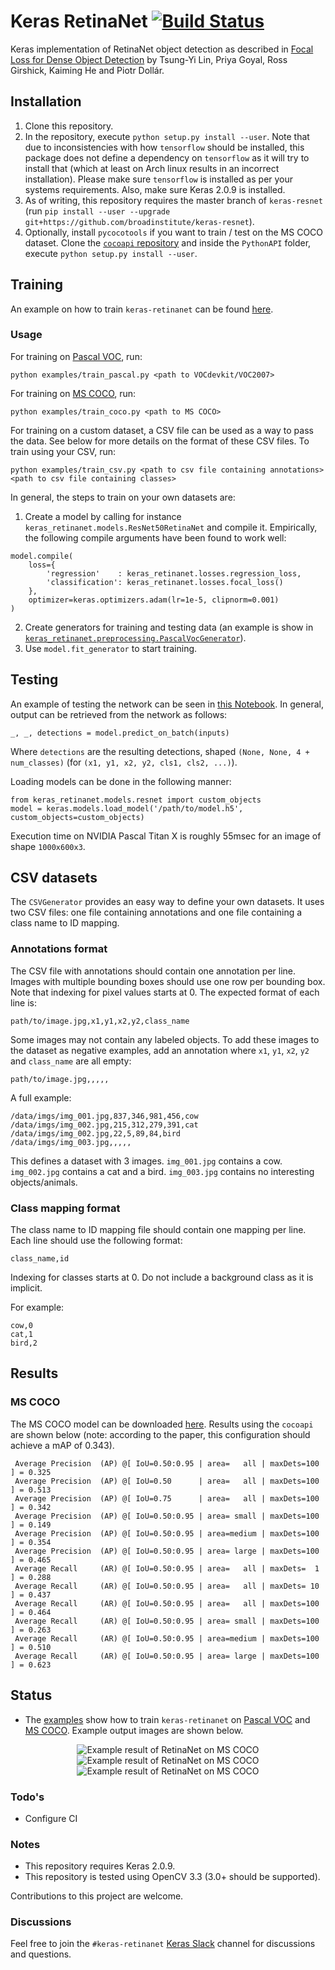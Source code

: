 # Keras RetinaNet [![Build Status](https://travis-ci.org/fizyr/keras-retinanet.svg?branch=master)](https://travis-ci.org/fizyr/keras-retinanet)
Keras implementation of RetinaNet object detection as described in [Focal Loss for Dense Object Detection](https://arxiv.org/abs/1708.02002) by Tsung-Yi Lin, Priya Goyal, Ross Girshick, Kaiming He and Piotr Dollár.

## Installation

1) Clone this repository.
2) In the repository, execute `python setup.py install --user`. Note that due to inconsistencies with how `tensorflow` should be installed, this package does not define a dependency on `tensorflow` as it will try to install that (which at least on Arch linux results in an incorrect installation). Please make sure `tensorflow` is installed as per your systems requirements. Also, make sure Keras 2.0.9 is installed.
3) As of writing, this repository requires the master branch of `keras-resnet` (run `pip install --user --upgrade git+https://github.com/broadinstitute/keras-resnet`).
4) Optionally, install `pycocotools` if you want to train / test on the MS COCO dataset. Clone the [`cocoapi` repository](https://github.com/cocodataset/cocoapi) and inside the `PythonAPI` folder, execute `python setup.py install --user`.

## Training
An example on how to train `keras-retinanet` can be found [here](https://github.com/delftrobotics/keras-retinanet/blob/master/examples/train_csv.py).

### Usage
For training on [Pascal VOC](http://host.robots.ox.ac.uk/pascal/VOC/), run:
```
python examples/train_pascal.py <path to VOCdevkit/VOC2007>
```

For training on [MS COCO](http://cocodataset.org/#home), run:
```
python examples/train_coco.py <path to MS COCO>
```

For training on a custom dataset, a CSV file can be used as a way to pass the data.
See below for more details on the format of these CSV files.
To train using your CSV, run:
```
python examples/train_csv.py <path to csv file containing annotations> <path to csv file containing classes>
```


In general, the steps to train on your own datasets are:
1) Create a model by calling for instance `keras_retinanet.models.ResNet50RetinaNet` and compile it. Empirically, the following compile arguments have been found to work well:
```
model.compile(
    loss={
        'regression'    : keras_retinanet.losses.regression_loss,
        'classification': keras_retinanet.losses.focal_loss()
    },
    optimizer=keras.optimizers.adam(lr=1e-5, clipnorm=0.001)
)
```
2) Create generators for training and testing data (an example is show in [`keras_retinanet.preprocessing.PascalVocGenerator`](https://github.com/fizyr/keras-retinanet/blob/master/keras_retinanet/preprocessing/pascal_voc.py)).
3) Use `model.fit_generator` to start training.

## Testing
An example of testing the network can be seen in [this Notebook](https://github.com/delftrobotics/keras-retinanet/blob/master/examples/ResNet50RetinaNet%20-%20COCO%202017.ipynb). In general, output can be retrieved from the network as follows:
```
_, _, detections = model.predict_on_batch(inputs)
```

Where `detections` are the resulting detections, shaped `(None, None, 4 + num_classes)` (for `(x1, y1, x2, y2, cls1, cls2, ...)`).

Loading models can be done in the following manner:
```
from keras_retinanet.models.resnet import custom_objects
model = keras.models.load_model('/path/to/model.h5', custom_objects=custom_objects)
```

Execution time on NVIDIA Pascal Titan X is roughly 55msec for an image of shape `1000x600x3`.

## CSV datasets
The `CSVGenerator` provides an easy way to define your own datasets.
It uses two CSV files: one file containing annotations and one file containing a class name to ID mapping.

### Annotations format
The CSV file with annotations should contain one annotation per line.
Images with multiple bounding boxes should use one row per bounding box.
Note that indexing for pixel values starts at 0.
The expected format of each line is:
```
path/to/image.jpg,x1,y1,x2,y2,class_name
```

Some images may not contain any labeled objects.
To add these images to the dataset as negative examples,
add an annotation where `x1`, `y1`, `x2`, `y2` and `class_name` are all empty:
```
path/to/image.jpg,,,,,
```

A full example:
```
/data/imgs/img_001.jpg,837,346,981,456,cow
/data/imgs/img_002.jpg,215,312,279,391,cat
/data/imgs/img_002.jpg,22,5,89,84,bird
/data/imgs/img_003.jpg,,,,,
```

This defines a dataset with 3 images.
`img_001.jpg` contains a cow.
`img_002.jpg` contains a cat and a bird.
`img_003.jpg` contains no interesting objects/animals.


### Class mapping format
The class name to ID mapping file should contain one mapping per line.
Each line should use the following format:
```
class_name,id
```

Indexing for classes starts at 0.
Do not include a background class as it is implicit.

For example:
```
cow,0
cat,1
bird,2
```

## Results

### MS COCO
The MS COCO model can be downloaded [here](https://delftrobotics-my.sharepoint.com/personal/h_gaiser_fizyr_com/_layouts/15/guestaccess.aspx?docid=0386bb358d0d44762a7c705cdac052c2f&authkey=AfdlNvj1hPD8ZPShcqUFUZg&expiration=2017-12-28T16%3A09%3A58.000Z&e=5585e7262ac64651bf59990b54b406cd). Results using the `cocoapi` are shown below (note: according to the paper, this configuration should achieve a mAP of 0.343).

```
 Average Precision  (AP) @[ IoU=0.50:0.95 | area=   all | maxDets=100 ] = 0.325
 Average Precision  (AP) @[ IoU=0.50      | area=   all | maxDets=100 ] = 0.513
 Average Precision  (AP) @[ IoU=0.75      | area=   all | maxDets=100 ] = 0.342
 Average Precision  (AP) @[ IoU=0.50:0.95 | area= small | maxDets=100 ] = 0.149
 Average Precision  (AP) @[ IoU=0.50:0.95 | area=medium | maxDets=100 ] = 0.354
 Average Precision  (AP) @[ IoU=0.50:0.95 | area= large | maxDets=100 ] = 0.465
 Average Recall     (AR) @[ IoU=0.50:0.95 | area=   all | maxDets=  1 ] = 0.288
 Average Recall     (AR) @[ IoU=0.50:0.95 | area=   all | maxDets= 10 ] = 0.437
 Average Recall     (AR) @[ IoU=0.50:0.95 | area=   all | maxDets=100 ] = 0.464
 Average Recall     (AR) @[ IoU=0.50:0.95 | area= small | maxDets=100 ] = 0.263
 Average Recall     (AR) @[ IoU=0.50:0.95 | area=medium | maxDets=100 ] = 0.510
 Average Recall     (AR) @[ IoU=0.50:0.95 | area= large | maxDets=100 ] = 0.623
```

## Status
* The [examples](https://github.com/delftrobotics/keras-retinanet/tree/master/examples) show how to train `keras-retinanet` on [Pascal VOC](http://host.robots.ox.ac.uk/pascal/VOC/) and [MS COCO](http://cocodataset.org/). Example output images are shown below.

<p align="center">
  <img src="https://github.com/delftrobotics/keras-retinanet/blob/master/images/coco1.png" alt="Example result of RetinaNet on MS COCO"/>
  <img src="https://github.com/delftrobotics/keras-retinanet/blob/master/images/coco2.png" alt="Example result of RetinaNet on MS COCO"/>
  <img src="https://github.com/delftrobotics/keras-retinanet/blob/master/images/coco3.png" alt="Example result of RetinaNet on MS COCO"/>
</p>

### Todo's
* Configure CI

### Notes
* This repository requires Keras 2.0.9.
* This repository is tested using OpenCV 3.3 (3.0+ should be supported).

Contributions to this project are welcome.

### Discussions
Feel free to join the `#keras-retinanet` [Keras Slack](https://keras-slack-autojoin.herokuapp.com/) channel for discussions and questions.

